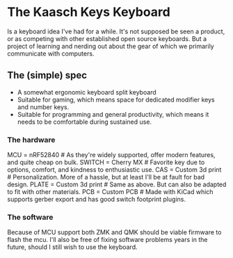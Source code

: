 # The Kaasch Keys Keyboard
Is a keyboard idea I've had for a while. It's not supposed be seen a product, or as competing with other established open source keyboards. But a project of learning and nerding out about the gear of which we primarily communicate with computers.

## The (simple) spec
- A somewhat ergonomic keyboard split keyboard
- Suitable for gaming, which means space for dedicated modifier keys and number keys.
- Suitable for programming and general productivity, which means it needs to be comfortable during sustained use.

### The hardware
MCU     = nRF52840          # As they're widely supported, offer modern features, and quite cheap on bulk.
SWITCH  = Cherry MX         # Favorite key due to options, comfort, and kindness to enthusiastic use.
CAS     = Custom 3d print   # Personalization. More of a hassle, but at least I'll be at fault for bad design.
PLATE   = Custom 3d print   # Same as above. But can also be adapted to fit with other materials.
PCB     = Custom PCB        # Made with KiCad which supports gerber export and has good switch footprint plugins.

### The software
Because of MCU support both ZMK and QMK should be viable firmware to flash the mcu.
I'll also be free of fixing software problems years in the future, should I still wish to use the keyboard.
